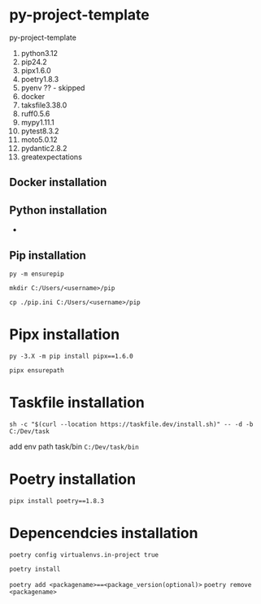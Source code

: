 # py-project-template
py-project-template

1. python3.12
2. pip24.2
3. pipx1.6.0
4. poetry1.8.3
5. pyenv ?? - skipped
6.  docker
7. taksfile3.38.0
8. ruff0.5.6
9. mypy1.11.1
10. pytest8.3.2
11. moto5.0.12
12. pydantic2.8.2
13. greatexpectations

## Docker installation

## Python installation

-

## Pip installation

`py -m ensurepip`

`mkdir C:/Users/<username>/pip`

`cp ./pip.ini C:/Users/<username>/pip`

# Pipx installation

`py -3.X -m pip install pipx==1.6.0`

`pipx ensurepath`

# Taskfile installation

`sh -c "$(curl --location https://taskfile.dev/install.sh)" -- -d -b C:/Dev/task`

add env path task/bin `C:/Dev/task/bin`

# Poetry installation

`pipx install poetry==1.8.3`

# Depencendcies installation

`poetry config virtualenvs.in-project true`

`poetry install`

`poetry add <packagename>==<package_version(optional)>`
`poetry remove <packagename>`